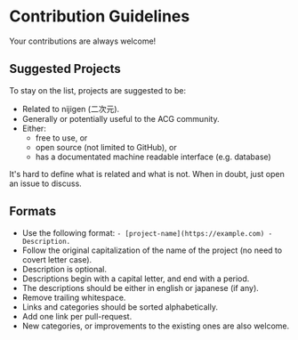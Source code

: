 # Contribution Guidelines

Your contributions are always welcome!

## Suggested Projects

To stay on the list, projects are suggested to be:

- Related to nijigen (二次元).
- Generally or potentially useful to the ACG community.
- Either:
    - free to use, or
    - open source (not limited to GitHub), or
    - has a documentated machine readable interface (e.g. database)

It's hard to define what is related and what is not. When in doubt, just open an issue to discuss.

## Formats

- Use the following format: `- [project-name](https://example.com) - Description.`
- Follow the original capitalization of the name of the project (no need to covert letter case).
- Description is optional.
- Descriptions begin with a capital letter, and end with a period.
- The descriptions should be either in english or japanese (if any).
- Remove trailing whitespace.
- Links and categories should be sorted alphabetically.
- Add one link per pull-request.
- New categories, or improvements to the existing ones are also welcome.
